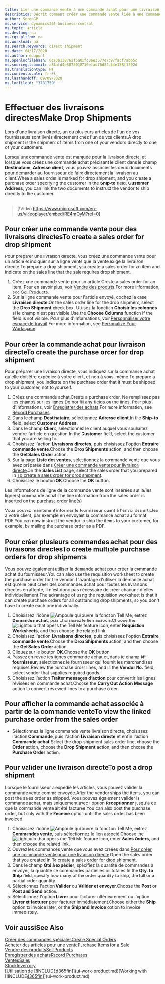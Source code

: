```yaml
---
title: Lier une commande vente à une commande achat pour une livraison directe | Microsoft Docs
description: Décrit comment créer une commande vente liée à une commande achat pour permettre la livraison directe du fournisseur au client.
author: SorenGP
ms.service: dynamics365-business-central
ms.topic: article
ms.devlang: na
ms.tgt_pltfrm: na
ms.workload: na
ms.search.keywords: direct shipment
ms.date: 08/17/2020
ms.author: edupont
ms.openlocfilehash: 0c93b138762f5a01fc06e3577e7597facf7abb5c
ms.sourcegitcommit: a80afd4e5075018716efad76d82a54e158f1392d
ms.translationtype: HT
ms.contentlocale: fr-FR
ms.lasthandoff: 09/09/2020
ms.locfileid: "3781759"
---
```

# <a name="make-drop-shipments"></a><span data-ttu-id="3dbb8-103">Effectuer des livraisons directes</span><span class="sxs-lookup"><span data-stu-id="3dbb8-103">Make Drop Shipments</span></span>

<span data-ttu-id="3dbb8-104">Lors d'une livraison directe, un ou plusieurs articles de l'un de vos fournisseurs sont livrés directement chez l'un de vos clients.</span><span class="sxs-lookup"><span data-stu-id="3dbb8-104">A drop shipment is the shipment of items from one of your vendors directly to one of your customers.</span></span>

<span data-ttu-id="3dbb8-105">Lorsqu'une commande vente est marquée pour la livraison directe, et lorsque vous créez une commande achat précisant le client dans le champ **Destinataire**, **Adresse client**, vous pouvez associer les deux documents pour demander au fournisseur de faire directement la livraison au client.</span><span class="sxs-lookup"><span data-stu-id="3dbb8-105">When a sales order is marked for drop shipment, and you create a purchase order specifying the customer in the **Ship-to** field, **Customer Address**, you can link the two documents to instruct the vendor to ship directly to the customer.</span></span>
<br><br>  
  
> [!Video https://www.microsoft.com/en-us/videoplayer/embed/RE4mOyM?rel=0]

## <a name="to-create-a-sales-order-for-drop-shipment"></a><span data-ttu-id="3dbb8-106">Pour créer une commande vente pour des livraisons directes</span><span class="sxs-lookup"><span data-stu-id="3dbb8-106">To create a sales order for drop shipment</span></span>

<span data-ttu-id="3dbb8-107">Pour préparer une livraison directe, vous créez une commande vente pour un article et indiquer sur la ligne vente que la vente exige la livraison directe.</span><span class="sxs-lookup"><span data-stu-id="3dbb8-107">To prepare a drop shipment, you create a sales order for an item and indicate on the sales line that the sale requires drop shipment.</span></span>

1. <span data-ttu-id="3dbb8-108">Créez une commande vente pour un article.</span><span class="sxs-lookup"><span data-stu-id="3dbb8-108">Create a sales order for an item.</span></span> <span data-ttu-id="3dbb8-109">Pour en savoir plus, voir [Vendre des produits](sales-how-sell-products.md).</span><span class="sxs-lookup"><span data-stu-id="3dbb8-109">For more information, see [Sell Products](sales-how-sell-products.md).</span></span>
2. <span data-ttu-id="3dbb8-110">Sur la ligne commande vente pour l'article envoyé, cochez la case **Livraison directe**.</span><span class="sxs-lookup"><span data-stu-id="3dbb8-110">On the sales order line for the drop shipment, select the **Drop Shipment** check box.</span></span> <span data-ttu-id="3dbb8-111">Utilisez la fonction **Choisir les colonnes** si le champ n'est pas visible.</span><span class="sxs-lookup"><span data-stu-id="3dbb8-111">Use the **Choose Columns** function if the field is not visible.</span></span> <span data-ttu-id="3dbb8-112">Pour plus d'informations, voir [Personnaliser votre espace de travail](ui-personalization-user.md).</span><span class="sxs-lookup"><span data-stu-id="3dbb8-112">For more information, see [Personalize Your Workspace](ui-personalization-user.md).</span></span>

## <a name="to-create-the-purchase-order-for-drop-shipment"></a><span data-ttu-id="3dbb8-113">Pour créer la commande achat pour livraison directe</span><span class="sxs-lookup"><span data-stu-id="3dbb8-113">To create the purchase order for drop shipment</span></span>

<span data-ttu-id="3dbb8-114">Pour préparer une livraison directe, vous indiquez sur la commande achat qu'elle doit être expédiée à votre client, et non à vous-même.</span><span class="sxs-lookup"><span data-stu-id="3dbb8-114">To prepare a drop shipment, you indicate on the purchase order that it must be shipped to your customer, not to yourself.</span></span>

1. <span data-ttu-id="3dbb8-115">Créez une commande achat.</span><span class="sxs-lookup"><span data-stu-id="3dbb8-115">Create a purchase order.</span></span> <span data-ttu-id="3dbb8-116">Ne remplissez pas les champs sur les lignes.</span><span class="sxs-lookup"><span data-stu-id="3dbb8-116">Do not fill any fields on the lines.</span></span> <span data-ttu-id="3dbb8-117">Pour plus d'informations, voir [Enregistrer des achats](purchasing-how-record-purchases.md).</span><span class="sxs-lookup"><span data-stu-id="3dbb8-117">For more information, see [Record Purchases](purchasing-how-record-purchases.md).</span></span>
2. <span data-ttu-id="3dbb8-118">Dans le champ **Destinataire**, sélectionnez **Adresse client**.</span><span class="sxs-lookup"><span data-stu-id="3dbb8-118">In the **Ship-to** field, select **Customer Address**.</span></span>
3. <span data-ttu-id="3dbb8-119">Dans le champ **Client**, sélectionnez le client auquel vous souhaitez vendre l'article en question.</span><span class="sxs-lookup"><span data-stu-id="3dbb8-119">In the **Customer** field, select the customer that you are selling to.</span></span>
4. <span data-ttu-id="3dbb8-120">Choisissez l'action **Livraisons directes**, puis choisissez l'option **Extraire commande vente**.</span><span class="sxs-lookup"><span data-stu-id="3dbb8-120">Choose the **Drop Shipments** action, and then choose the **Get Sales Order** action.</span></span>
5. <span data-ttu-id="3dbb8-121">Sur la page **Liste des ventes**, sélectionnez la commande vente que vous avez préparée dans [Créer une commande vente pour livraison directe](sales-how-drop-shipment.md#to-create-a-sales-order-for-drop-shipment).</span><span class="sxs-lookup"><span data-stu-id="3dbb8-121">On the **Sales List** page, select the sales order that you prepared in [To create a sales order for drop shipment](sales-how-drop-shipment.md#to-create-a-sales-order-for-drop-shipment).</span></span>
6. <span data-ttu-id="3dbb8-122">Choisissez le bouton **OK**.</span><span class="sxs-lookup"><span data-stu-id="3dbb8-122">Choose the **OK** button.</span></span>

<span data-ttu-id="3dbb8-123">Les informations de ligne de la commande vente sont insérées sur la/les ligne(s) commande achat.</span><span class="sxs-lookup"><span data-stu-id="3dbb8-123">The line information from the sales order is inserted on the purchase order line(s).</span></span>

<span data-ttu-id="3dbb8-124">Vous pouvez maintenant informer le fournisseur quant à l'envoi des articles à votre client, par exemple en envoyant la commande achat au format PDF.</span><span class="sxs-lookup"><span data-stu-id="3dbb8-124">You can now instruct the vendor to ship the items to your customer, for example, by mailing the purchase order as a PDF.</span></span>     

## <a name="to-create-multiple-purchase-orders-for-drop-shipments"></a><span data-ttu-id="3dbb8-125">Pour créer plusieurs commandes achat pour des livraisons directes</span><span class="sxs-lookup"><span data-stu-id="3dbb8-125">To create multiple purchase orders for drop shipments</span></span>

<span data-ttu-id="3dbb8-126">Vous pouvez également utiliser la demande achat pour créer la commande achat du fournisseur.</span><span class="sxs-lookup"><span data-stu-id="3dbb8-126">You can also use the requisition worksheet to create the purchase order for the vendor.</span></span> <span data-ttu-id="3dbb8-127">L'avantage d'utiliser la demande achat est qu'elle peut créer des commandes achat pour toutes les livraisons directes en attente, il n'est donc pas nécessaire de créer chacune d'elles individuellement.</span><span class="sxs-lookup"><span data-stu-id="3dbb8-127">The advantage of using the requisition worksheet is that it can create purchase orders for all outstanding drop shipments, so you don't have to create each one individually.</span></span>

1. <span data-ttu-id="3dbb8-128">Choisissez l'icône ![Ampoule qui ouvre la fonction Tell Me](media/ui-search/search_small.png "Dites-moi ce que vous voulez faire"), entrez **Demandes achat**, puis choisissez le lien associé.</span><span class="sxs-lookup"><span data-stu-id="3dbb8-128">Choose the ![Lightbulb that opens the Tell Me feature](media/ui-search/search_small.png "Tell me what you want to do") icon, enter **Requistion Worksheets**, and then choose the related link.</span></span>
2. <span data-ttu-id="3dbb8-129">Choisissez l'action **Livraisons directes**, puis choisissez l'option **Extraire commande vente**.</span><span class="sxs-lookup"><span data-stu-id="3dbb8-129">Choose the **Drop Shipments** action, and then choose the **Get Sales Order** action.</span></span>
3. <span data-ttu-id="3dbb8-130">Cliquez sur le bouton **OK**.</span><span class="sxs-lookup"><span data-stu-id="3dbb8-130">Choose the **OK** button.</span></span>
4. <span data-ttu-id="3dbb8-131">Passez en revue les lignes commande achat et, dans le champ **N° fournisseur**, sélectionnez le fournisseur qui fournit les marchandises requises.</span><span class="sxs-lookup"><span data-stu-id="3dbb8-131">Review the purchase order lines, and in the **Vendor No.** field, select vendor that supplies required goods.</span></span> 
5. <span data-ttu-id="3dbb8-132">Choisissez l’action **Traiter messages d’action** pour convertir les lignes révisées en commande achat.</span><span class="sxs-lookup"><span data-stu-id="3dbb8-132">Choose the **Carry Out Action Message** action to convert reviewed lines to a purchase order.</span></span>

## <a name="to-view-the-linked-purchase-order-from-the-sales-order"></a><span data-ttu-id="3dbb8-133">Pour afficher la commande achat associée à partir de la commande vente</span><span class="sxs-lookup"><span data-stu-id="3dbb8-133">To view the linked purchase order from the sales order</span></span>

* <span data-ttu-id="3dbb8-134">Sélectionnez la ligne commande vente livraison directe, choisissez l'action **Commande**, puis l'action **Livraison directe** et enfin l'action **Commande achat**.</span><span class="sxs-lookup"><span data-stu-id="3dbb8-134">Select the drop-shipment sales order line, choose the **Order** action, choose the **Drop Shipment** action, and then choose the **Purchase Order** action.</span></span>

## <a name="to-post-a-drop-shipment"></a><span data-ttu-id="3dbb8-135">Pour valider une livraison directe</span><span class="sxs-lookup"><span data-stu-id="3dbb8-135">To post a drop shipment</span></span>

<span data-ttu-id="3dbb8-136">Lorsque le fournisseur a expédié les articles, vous pouvez valider la commande vente comme envoyée.</span><span class="sxs-lookup"><span data-stu-id="3dbb8-136">After the vendor ships the items, you can post the sales order as shipped.</span></span> <span data-ttu-id="3dbb8-137">Vous pouvez également valider la commande achat, mais uniquement avec l'option **Réceptionner** jusqu'à ce que la commande vente ait été facturée.</span><span class="sxs-lookup"><span data-stu-id="3dbb8-137">You can also post the purchase order, but only with the **Receive** option until the sales order has been invoiced.</span></span>

1. <span data-ttu-id="3dbb8-138">Choisissez l'icône ![Ampoule qui ouvre la fonction Tell Me](media/ui-search/search_small.png "Dites-moi ce que vous voulez faire"), entrez **Commandes vente**, puis sélectionnez le lien associé.</span><span class="sxs-lookup"><span data-stu-id="3dbb8-138">Choose the ![Lightbulb that opens the Tell Me feature](media/ui-search/search_small.png "Tell me what you want to do") icon, enter **Sales Orders**, and then choose the related link.</span></span>
2. <span data-ttu-id="3dbb8-139">Ouvrez les commandes vente que vous avez créées dans [Pour créer une commande vente pour une livraison directe](#to-create-a-sales-order-for-drop-shipment).</span><span class="sxs-lookup"><span data-stu-id="3dbb8-139">Open the sales order that you created in [To create a sales order for drop shipment](#to-create-a-sales-order-for-drop-shipment).</span></span>
3. <span data-ttu-id="3dbb8-140">Dans le champ **Qté à expédier**, spécifiez la quantité de commandes à envoyer, la quantité de commandes partielles ou totales.</span><span class="sxs-lookup"><span data-stu-id="3dbb8-140">In the **Qty. to Ship** field, specify how many of the order quantity to ship, the full or a partial order quantity.</span></span>
4. <span data-ttu-id="3dbb8-141">Sélectionnez l'action **Valider** ou **Valider et envoyer**.</span><span class="sxs-lookup"><span data-stu-id="3dbb8-141">Choose the **Post** or **Post and Send** action.</span></span>
5. <span data-ttu-id="3dbb8-142">Sélectionnez l'option **Livrer** pour facturer ultérieurement ou l'option **Livrer et facturer** pour facturer immédiatement.</span><span class="sxs-lookup"><span data-stu-id="3dbb8-142">Choose either the **Ship** option to invoice later, or the **Ship and Invoice** option to invoice immediately.</span></span>

## <a name="see-also"></a><span data-ttu-id="3dbb8-143">Voir aussi</span><span class="sxs-lookup"><span data-stu-id="3dbb8-143">See Also</span></span>

[<span data-ttu-id="3dbb8-144">Créer des commandes spéciales</span><span class="sxs-lookup"><span data-stu-id="3dbb8-144">Create Special Orders</span></span>](sales-how-to-create-special-orders.md)  
[<span data-ttu-id="3dbb8-145">Acheter des articles pour une vente</span><span class="sxs-lookup"><span data-stu-id="3dbb8-145">Purchase Items for a Sale</span></span>](purchasing-how-purchase-products-sale.md)  
[<span data-ttu-id="3dbb8-146">Vendre des produits</span><span class="sxs-lookup"><span data-stu-id="3dbb8-146">Sell Products</span></span>](sales-how-sell-products.md)  
[<span data-ttu-id="3dbb8-147">Enregistrer des achats</span><span class="sxs-lookup"><span data-stu-id="3dbb8-147">Record Purchases</span></span>](purchasing-how-record-purchases.md)  
[<span data-ttu-id="3dbb8-148">Ventes</span><span class="sxs-lookup"><span data-stu-id="3dbb8-148">Sales</span></span>](sales-manage-sales.md)  
[<span data-ttu-id="3dbb8-149">Stock</span><span class="sxs-lookup"><span data-stu-id="3dbb8-149">Inventory</span></span>](inventory-manage-inventory.md)  
<span data-ttu-id="3dbb8-150">[Utilisation de [!INCLUDE[d365fin](includes/d365fin_md.md)]](ui-work-product.md)</span><span class="sxs-lookup"><span data-stu-id="3dbb8-150">[Working with [!INCLUDE[d365fin](includes/d365fin_md.md)]](ui-work-product.md)</span></span>
